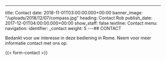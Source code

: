 ---

title: Contact
date: 2018-11-01T03:00:00.000+00:00
banner_image: "/uploads/2018/12/07/compass.jpg"
heading: Contact Rob
publish_date: 2017-12-01T04:00:00.000+00:00
show_staff: false
textline: Contact
menu:
navigation:
identifier: _contact
weight: 5
---## CONTACT

Bedankt voor uw interesse in deze bediening in Rome. Neem voor meer informatie contact met ons op.

{{< form-contact >}}
